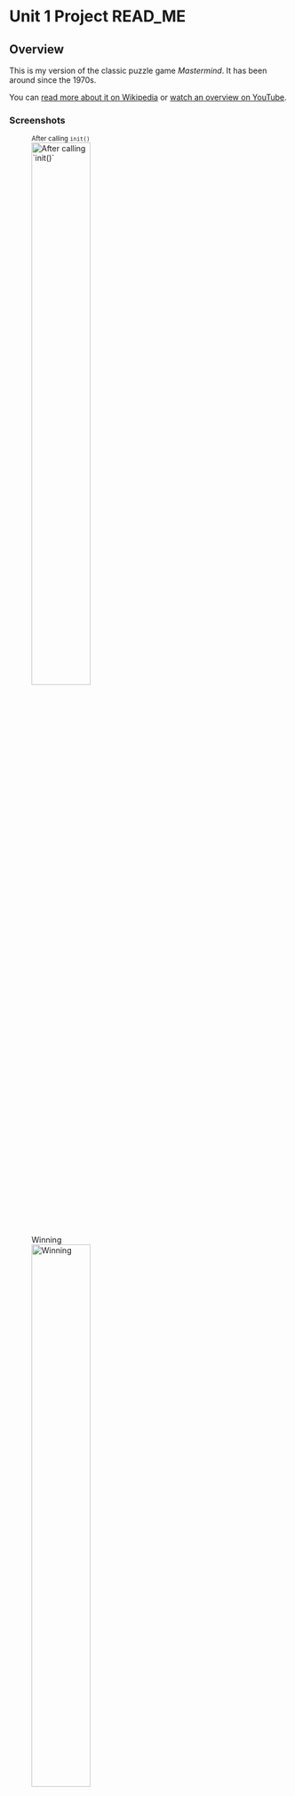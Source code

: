 # Unit 1 Project READ_ME


## Overview

This is my version of the classic puzzle game *Mastermind*. It has been around since the 1970s.

You can [read more about it on Wikipedia](https://en.wikipedia.org/wiki/Mastermind_(board_game)#) or [watch an overview on YouTube](https://www.youtube.com/watch?v=Dn0iqlY5tMU).

### Screenshots

<figure>
<figcaption><small>After calling <code>init()</code></small></figcaption>
<img src="https://i.imgur.com/bcFB6v8.png" alt="After calling `init()`" width="50%"/>
</figure>

<figure>
<figcaption>Winning</figcaption>
<img src="https://i.imgur.com/Jmitmdt.png" alt="Winning" width="50%"/>
</figure>

<figure>
<figcaption>Losing</figcaption>
<img src="https://i.imgur.com/KrxgqKA.png" alt="Losing" width="50%"/>
</figure>

<figure>
<figcaption>Original *Mastermind* game (inspiration for my design)</figcaption>
<img src="https://i.imgur.com/qSShKAq.jpg" alt="Original *Mastermind* game (inspiration for my design)" width="50%"/>
</figure>

### Technologies Used
To create this layout, I used vanilla JavaScript (no frameworks or libraries), HTML, and CSS.

## How to Load the Game
To play my version of *Mastermind*, just head to its GitHub Pages link:

> <https://bradsm1th.github.io/mastermind/>

That’s it!

### How to *Play* the Game
The rules are freely available across the internet, but here is my version of the rules:
#### Setup
- A random code is chosen. There are 6 available colors and the code is 4 'colors' long.
- Tap or click on a cell to cycle through each color until you are satisifed with your guess.
- You have 10 guesses to crack the code.
- Though *you* may use the same color multiple times in a single guess, codes are guaranteed to be **four** **discrete** colors. This means a valid code cannot have a blank space or any repeated colors.
#### Feedback during gameplay
- Each round, you earn:
- `1` point if the color is correct but the location is not. This is indicated by a `white` result circle.
- `2` points if the the color and its location are correct. This is indicated by a `red` result circle.
- `0` points if the color is not in the code. This is indicated by a `black`[^1] result circle.
- If you do not guess the code in 10 guesses, the other player earns `11` points.

#### Notes
- What makes the game challenging is  the *randomness* of the feedback/score. Results do not indicate *which* color/cell was correct or incorrect.


## Next Steps
- Keep score
- Add some animation
- Add some options present in the original, like allowing a code to have duplicate colors and/or blank spaces
- Put the rules on the page
- Clean up mobile/small layout (bigger targets, less wasted space)

[^1]: Blank in the original game, instead of black.
